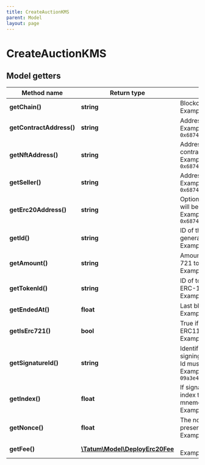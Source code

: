 ```yaml
---
title: CreateAuctionKMS
parent: Model
layout: page
---
```


# CreateAuctionKMS

## Model getters

Method name | Return type | Description | Notes
------------ | ------------- | ------------- | -------------
**getChain()** | **string** | Blockchain to work with. <br>Example: `ETH` |
**getContractAddress()** | **string** | Address of the auction smart contract. <br>Example: `0x687422eEA2cB73B5d3e242bA5456b782919AFc85` |
**getNftAddress()** | **string** | Address of the NFT asset to sell smart contract. <br>Example: `0x687422eEA2cB73B5d3e242bA5456b782919AFc85` |
**getSeller()** | **string** | Address of the seller of the NFT asset. <br>Example: `0x687422eEA2cB73B5d3e242bA5456b782919AFc85` |
**getErc20Address()** | **string** | Optional address of the ERC20 token, which will be used as a selling currency of the NFT. <br>Example: `0x687422eEA2cB73B5d3e242bA5456b782919AFc85` | [optional]
**getId()** | **string** | ID of the auction. It's up to the developer to generate unique ID <br>Example: `null` |
**getAmount()** | **string** | Amount of the assets to be sent. For ERC-721 tokens, enter 1. <br>Example: `1` | [optional]
**getTokenId()** | **string** | ID of token, if transaction is for ERC-721 or ERC-1155. <br>Example: `100000` |
**getEndedAt()** | **float** | Last block, where auction accepts bids. <br>Example: `100000` |
**getIsErc721()** | **bool** | True if asset is NFT of type ERC721, false if ERC1155. <br>Example: `true` |
**getSignatureId()** | **string** | Identifier of the private key associated in signing application. Private key, or signature Id must be present. <br>Example: `26d3883e-4e17-48b3-a0ee-09a3e484ac83` |
**getIndex()** | **float** | If signatureId is mnemonic-based, this is the index to the specific address from that mnemonic. <br>Example: `null` | [optional]
**getNonce()** | **float** | The nonce to be set to the transaction; if not present, the last known nonce will be used <br>Example: `1` | [optional]
**getFee()** | [**\Tatum\Model\DeployErc20Fee**](../DeployErc20Fee) |  <br>Example: `null` | [optional]

